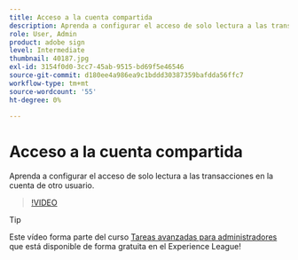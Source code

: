 ```yaml
---
title: Acceso a la cuenta compartida
description: Aprenda a configurar el acceso de solo lectura a las transacciones en la cuenta de otro usuario
role: User, Admin
product: adobe sign
level: Intermediate
thumbnail: 40187.jpg
exl-id: 3154f0d0-3cc7-45ab-9515-bd69f5e46546
source-git-commit: d180ee4a986ea9c1bddd30387359bafdda56ffc7
workflow-type: tm+mt
source-wordcount: '55'
ht-degree: 0%

---
```


# Acceso a la cuenta compartida

Aprenda a configurar el acceso de solo lectura a las transacciones en la cuenta de otro usuario.

>[!VIDEO](https://video.tv.adobe.com/v/40187?hidetitle=true)

>[!TIP]
>
>Este vídeo forma parte del curso [Tareas avanzadas para administradores](https://experienceleague.adobe.com/?recommended=Sign-A-1-2020.1) que está disponible de forma gratuita en el Experience League!
